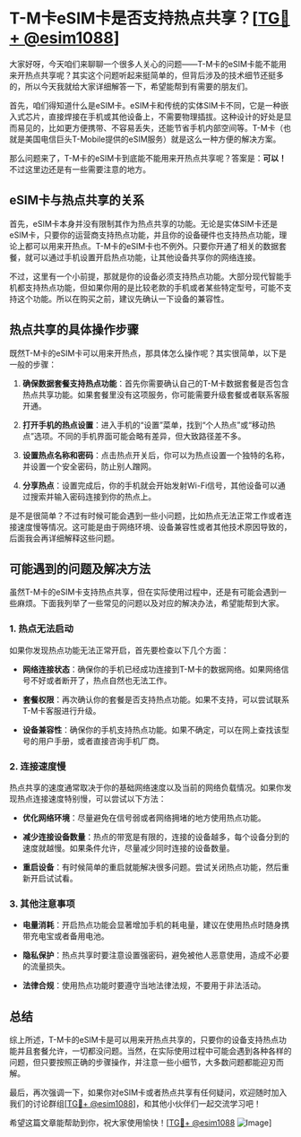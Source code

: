 # T-M卡eSIM卡是否支持热点共享？[[TG💪+ @esim1088](https://t.me/s/esim1088)]

大家好呀，今天咱们来聊聊一个很多人关心的问题——T-M卡的eSIM卡能不能用来开热点共享呢？其实这个问题听起来挺简单的，但背后涉及的技术细节还挺多的，所以今天我就给大家详细解答一下，希望能帮到有需要的朋友们。

首先，咱们得知道什么是eSIM卡。eSIM卡和传统的实体SIM卡不同，它是一种嵌入式芯片，直接焊接在手机或其他设备上，不需要物理插拔。这种设计的好处是显而易见的，比如更方便携带、不容易丢失，还能节省手机内部空间等。T-M卡（也就是美国电信巨头T-Mobile提供的eSIM服务）就是这么一种方便的解决方案。

那么问题来了，T-M卡的eSIM卡到底能不能用来开热点共享呢？答案是：**可以！** 不过这里边还是有一些需要注意的地方。

## eSIM卡与热点共享的关系

首先，eSIM卡本身并没有限制其作为热点共享的功能。无论是实体SIM卡还是eSIM卡，只要你的运营商支持热点功能，并且你的设备硬件也支持热点功能，理论上都可以用来开热点。T-M卡的eSIM卡也不例外。只要你开通了相关的数据套餐，就可以通过手机设置开启热点功能，让其他设备共享你的网络连接。

不过，这里有一个小前提，那就是你的设备必须支持热点功能。大部分现代智能手机都支持热点功能，但如果你用的是比较老款的手机或者某些特定型号，可能不支持这个功能。所以在购买之前，建议先确认一下设备的兼容性。

## 热点共享的具体操作步骤

既然T-M卡的eSIM卡可以用来开热点，那具体怎么操作呢？其实很简单，以下是一般的步骤：

1. **确保数据套餐支持热点功能**：首先你需要确认自己的T-M卡数据套餐是否包含热点共享功能。如果套餐里没有这项服务，你可能需要升级套餐或者联系客服开通。

2. **打开手机的热点设置**：进入手机的“设置”菜单，找到“个人热点”或“移动热点”选项。不同的手机界面可能会略有差异，但大致路径差不多。

3. **设置热点名称和密码**：点击热点开关后，你可以为热点设置一个独特的名称，并设置一个安全密码，防止别人蹭网。

4. **分享热点**：设置完成后，你的手机就会开始发射Wi-Fi信号，其他设备可以通过搜索并输入密码连接到你的热点上。

是不是很简单？不过有时候可能会遇到一些小问题，比如热点无法正常工作或者连接速度慢等情况。这可能是由于网络环境、设备兼容性或者其他技术原因导致的，后面我会再详细解释这些问题。

## 可能遇到的问题及解决方法

虽然T-M卡的eSIM卡支持热点共享，但在实际使用过程中，还是有可能会遇到一些麻烦。下面我列举了一些常见的问题以及对应的解决办法，希望能帮到大家。

### 1. 热点无法启动

如果你发现热点功能无法正常开启，首先要检查以下几个方面：

- **网络连接状态**：确保你的手机已经成功连接到T-M卡的数据网络。如果网络信号不好或者断开了，热点自然也无法工作。
  
- **套餐权限**：再次确认你的套餐是否支持热点功能。如果不支持，可以尝试联系T-M卡客服进行升级。

- **设备兼容性**：确保你的手机支持热点功能。如果不确定，可以在网上查找该型号的用户手册，或者直接咨询手机厂商。

### 2. 连接速度慢

热点共享的速度通常取决于你的基础网络速度以及当前的网络负载情况。如果你发现热点连接速度特别慢，可以尝试以下方法：

- **优化网络环境**：尽量避免在信号弱或者网络拥堵的地方使用热点功能。

- **减少连接设备数量**：热点的带宽是有限的，连接的设备越多，每个设备分到的速度就越慢。如果条件允许，尽量减少同时连接的设备数量。

- **重启设备**：有时候简单的重启就能解决很多问题。尝试关闭热点功能，然后重新开启试试看。

### 3. 其他注意事项

- **电量消耗**：开启热点功能会显著增加手机的耗电量，建议在使用热点时随身携带充电宝或者备用电池。

- **隐私保护**：热点共享时要注意设置强密码，避免被他人恶意使用，造成不必要的流量损失。

- **法律合规**：使用热点功能时要遵守当地法律法规，不要用于非法活动。

## 总结

综上所述，T-M卡的eSIM卡是可以用来开热点共享的，只要你的设备支持热点功能并且套餐允许，一切都没问题。当然，在实际使用过程中可能会遇到各种各样的问题，但只要按照正确的步骤操作，并注意一些小细节，大多数问题都能迎刃而解。

最后，再次强调一下，如果你对eSIM卡或者热点共享有任何疑问，欢迎随时加入我们的讨论群组[[TG💪+ @esim1088](https://t.me/s/esim1088)]，和其他小伙伴们一起交流学习吧！

希望这篇文章能帮助到你，祝大家使用愉快！[[TG💪+ @esim1088](https://t.me/s/esim1088) ![Image](https://i.postimg.cc/4NQfJmqS/Snipaste-2025-05-13-00-14-12.png)]